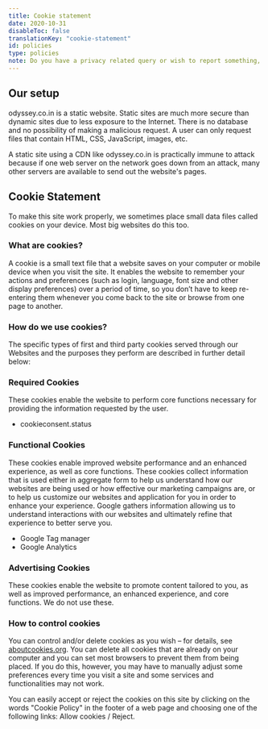 ```yaml
---
title: Cookie statement
date: 2020-10-31
disableToc: false
translationKey: "cookie-statement"
id: policies
type: policies
note: Do you have a privacy related query or wish to report something, please contact us at 
---
```

## Our setup

odyssey.co.in is a static website. Static sites are much more secure than dynamic sites due to less exposure to the Internet. There is no database and no possibility of making a malicious request. A user can only request files that contain HTML, CSS, JavaScript, images, etc. 

A static site using a CDN like odyssey.co.in is practically immune to attack because if one web server on the network goes down from an attack, many other servers are available to send out the website's pages.

## Cookie Statement

To make this site work properly, we sometimes place small data files called cookies on your device. Most big websites do this too.


### What are cookies?

A cookie is a small text file that a website saves on your computer or mobile device when you visit the site. It enables the website to remember your actions and preferences (such as login, language, font size and other display preferences) over a period of time, so you don’t have to keep re-entering them whenever you come back to the site or browse from one page to another. 

### How do we use cookies?

The specific types of first and third party cookies served through our Websites and the purposes they perform are described in further detail below:

### Required Cookies
These cookies enable the website to perform core functions necessary for providing the information requested by the user. 

* cookieconsent.status

### Functional Cookies  

These cookies enable improved website performance and an enhanced experience, as well as core functions. These cookies collect information that is used either in aggregate form to help us understand how our websites are being used or how effective our marketing campaigns are, or to help us customize our websites and application for you in order to enhance your experience.
Google gathers information allowing us to understand interactions with our websites and ultimately refine that experience to better serve you. 

* Google Tag manager
* Google Analytics

### Advertising Cookies

These cookies enable the website to promote content tailored to you, as well as improved performance, an enhanced experience, and core functions. We do not use these.

### How to control cookies

You can control and/or delete cookies as you wish – for details, see [aboutcookies.org](http://aboutcookies.org). You can delete all cookies that are already on your computer and you can set most browsers to prevent them from being placed. If you do this, however, you may have to manually adjust some preferences every time you visit a site and some services and functionalities may not work.

You can easily accept or reject the cookies on this site by clicking on the words "Cookie Policy" in the footer of a web page and choosing one of the following links: Allow cookies / Reject.